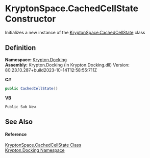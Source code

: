 # KryptonSpace.CachedCellState Constructor


Initializes a new instance of the <a href="1fec9171-e8d8-f929-bfd3-c00d574cd45f.md">KryptonSpace.CachedCellState</a> class



## Definition
**Namespace:** <a href="98399376-cf41-9454-4b4d-4fab2ca20bc7.md">Krypton.Docking</a>  
**Assembly:** Krypton.Docking (in Krypton.Docking.dll) Version: 80.23.10.287+build2023-10-14T12:58:55:711Z

**C#**
``` C#
public CachedCellState()
```
**VB**
``` VB
Public Sub New
```



## See Also


#### Reference
<a href="1fec9171-e8d8-f929-bfd3-c00d574cd45f.md">KryptonSpace.CachedCellState Class</a>  
<a href="98399376-cf41-9454-4b4d-4fab2ca20bc7.md">Krypton.Docking Namespace</a>  

